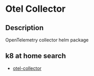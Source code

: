 # Otel Collector

## Description

OpenTelemetry collector helm package

## k8 at home search

- [otel-collector](https://nanne.dev/k8s-at-home-search/#/otel-collector)
